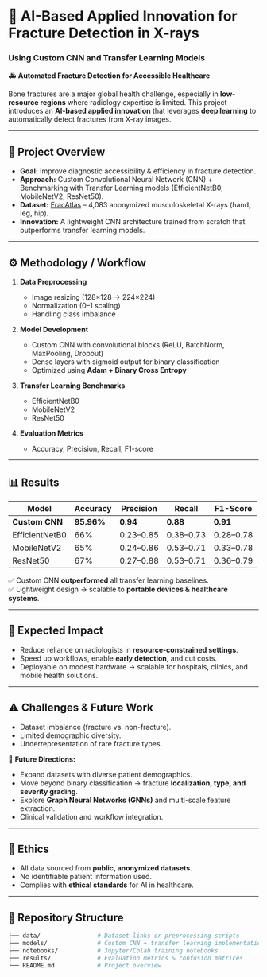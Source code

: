 # 🧠 AI-Based Applied Innovation for Fracture Detection in X-rays  
### Using Custom CNN and Transfer Learning Models  

🚑 **Automated Fracture Detection for Accessible Healthcare**  

Bone fractures are a major global health challenge, especially in **low-resource regions** where radiology expertise is limited. This project introduces an **AI-based applied innovation** that leverages **deep learning** to automatically detect fractures from X-ray images.  

---

## 📌 Project Overview  
- **Goal:** Improve diagnostic accessibility & efficiency in fracture detection.  
- **Approach:** Custom Convolutional Neural Network (CNN) + Benchmarking with Transfer Learning models (EfficientNetB0, MobileNetV2, ResNet50).  
- **Dataset:** [FracAtlas](https://www.kaggle.com/datasets/tommyngx/fracatlas) – 4,083 anonymized musculoskeletal X-rays (hand, leg, hip).  
- **Innovation:** A lightweight CNN architecture trained from scratch that outperforms transfer learning models.  

---

## ⚙️ Methodology / Workflow  
1. **Data Preprocessing**  
   - Image resizing (128×128 → 224×224)  
   - Normalization (0–1 scaling)  
   - Handling class imbalance  

2. **Model Development**  
   - Custom CNN with convolutional blocks (ReLU, BatchNorm, MaxPooling, Dropout)  
   - Dense layers with sigmoid output for binary classification  
   - Optimized using **Adam + Binary Cross Entropy**  

3. **Transfer Learning Benchmarks**  
   - EfficientNetB0  
   - MobileNetV2  
   - ResNet50  

4. **Evaluation Metrics**  
   - Accuracy, Precision, Recall, F1-score  

---

## 📊 Results  
| Model          | Accuracy | Precision | Recall | F1-Score |  
|----------------|----------|-----------|--------|----------|  
| **Custom CNN** | **95.96%** | **0.94** | **0.88** | **0.91** |  
| EfficientNetB0 | 66%      | 0.23–0.85 | 0.38–0.73 | 0.28–0.78 |  
| MobileNetV2    | 65%      | 0.24–0.86 | 0.53–0.71 | 0.33–0.78 |  
| ResNet50       | 67%      | 0.27–0.88 | 0.53–0.71 | 0.36–0.79 |  

✅ Custom CNN **outperformed** all transfer learning baselines.  
✅ Lightweight design → scalable to **portable devices & healthcare systems**.  

---

## 🚀 Expected Impact  
- Reduce reliance on radiologists in **resource-constrained settings**.  
- Speed up workflows, enable **early detection**, and cut costs.  
- Deployable on modest hardware → scalable for hospitals, clinics, and mobile health solutions.  

---

## ⚠️ Challenges & Future Work  
- Dataset imbalance (fracture vs. non-fracture).  
- Limited demographic diversity.  
- Underrepresentation of rare fracture types.  

🔮 **Future Directions:**  
- Expand datasets with diverse patient demographics.  
- Move beyond binary classification → fracture **localization, type, and severity grading**.  
- Explore **Graph Neural Networks (GNNs)** and multi-scale feature extraction.  
- Clinical validation and workflow integration.  

---

## 🔐 Ethics  
- All data sourced from **public, anonymized datasets**.  
- No identifiable patient information used.  
- Complies with **ethical standards** for AI in healthcare.  

---

## 📂 Repository Structure  
```bash
├── data/                # Dataset links or preprocessing scripts
├── models/              # Custom CNN + transfer learning implementations
├── notebooks/           # Jupyter/Colab training notebooks
├── results/             # Evaluation metrics & confusion matrices
└── README.md            # Project overview
